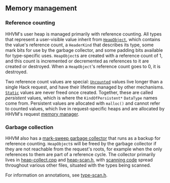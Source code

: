 ## Memory management

### Reference counting

HHVM's user heap is managed primarily with reference counting. All types that
represent a user-visible value inherit from
[`HeapObject`](../../runtime/base/header-kind.h), which contains the value's
reference count, a `HeaderKind` that describes its type, some mark bits for use
by the garbage collector, and some padding bits available for type-specific
uses. `HeapObject`s are created with a reference count of 1, and this count is
incremented or decremented as references to it are created or destroyed.
When a `HeapObject`'s reference count goes to 0, it is destroyed.

Two reference count values are special:
[`Uncounted`](https://github.com/facebook/hhvm/blob/HHVM-3.27/hphp/runtime/base/header-kind.h#L121)
values live longer than a single Hack request, and have their lifetime managed
by other mechanisms.
[`Static`](https://github.com/facebook/hhvm/blob/HHVM-3.27/hphp/runtime/base/header-kind.h#L122)
values are never freed once created. Together, these are called *persistent*
values, which is where the `KindOfPersistent*` `DataType` names come from.
Persistent values are allocated with `malloc()` and cannot refer to counted
values, which live in request-specific heaps and are allocated by HHVM's request
[memory manager](../../runtime/base/memory-manager.h).

### Garbage collection

HHVM also has a [mark-sweep garbage
collector](https://en.wikipedia.org/wiki/Tracing_garbage_collection) that runs
as a backup for reference counting. `HeapObject`s will be freed by the garbage
collector if they are not reachable from the request's roots, for example when
the only references to them are part of a reference cycle. The collector
primarily lives in [heap-collect.cpp](../../runtime/base/heap-collect.cpp) and
[heap-scan.h](../../runtime/base/heap-scan.h), with [scanning
code](https://github.com/facebook/hhvm/search?q=TYPE_SCAN_CUSTOM&unscoped_q=TYPE_SCAN_CUSTOM)
spread throughout various other files, situated with the types being scanned.

For information on annotations, see [type-scan.h](../../util/type-scan.h).
